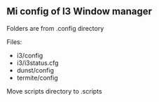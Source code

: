 ## Mi config of I3 Window manager
  
Folders are from .config directory
  
Files:
 + i3/config
 + i3/i3status.cfg
 + dunst/config
 + termite/config

Move scripts directory to .scripts
